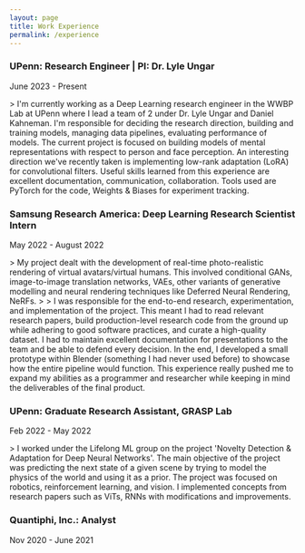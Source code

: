 ```yaml
---
layout: page
title: Work Experience
permalink: /experience
---
```


###  UPenn: Research Engineer | PI: Dr. Lyle Ungar
<div>
          <p class="post_date">June 2023 - Present</p>
</div>
> I'm currently working as a Deep Learning research engineer in the WWBP Lab at UPenn where I lead a team of 2 under Dr. Lyle Ungar and Daniel Kahneman. I'm responsible for deciding the research direction, building and training models, managing data pipelines, evaluating performance of models. The current project is focused on building models of mental representations with respect to person and face perception. An interesting direction we've recently taken is implementing low-rank adaptation (LoRA) for convolutional filters. Useful skills learned from this experience are excellent documentation, communication, collaboration. Tools used are PyTorch for the code, Weights & Biases for experiment tracking.

### Samsung Research America: Deep Learning Research Scientist Intern
<div>
          <p class="post_date">May 2022 - August 2022</p>
</div>
> My project dealt with the development of real-time photo-realistic rendering of virtual avatars/virtual humans. This involved conditional GANs, image-to-image translation networks, VAEs, other variants of generative modelling and neural rendering techniques like Deferred Neural Rendering, NeRFs.
> 
> I was responsible for the end-to-end research, experimentation, and implementation of the project. This meant I had to read relevant research papers, build production-level research code from the ground up while adhering to good software practices, and curate a high-quality dataset. I had to maintain excellent documentation for presentations to the team and be able to defend every decision. In the end, I developed a small prototype within Blender (something I had never used before) to showcase how the entire pipeline would function. This experience really pushed me to expand my abilities as a programmer and researcher while keeping in mind the deliverables of the final product.

### UPenn: Graduate Research Assistant, GRASP Lab
<div>
          <p class="post_date">Feb 2022 - May 2022</p>
</div>
> I worked under the Lifelong ML group on the project 'Novelty Detection & Adaptation for Deep Neural Networks'. The main objective of the project was predicting the next state of a given scene by trying to model the physics of the world and using it as a prior. The project was focused on robotics, reinforcement learning, and vision. I implemented concepts from research papers such as ViTs, RNNs with modifications and improvements.

### Quantiphi, Inc.: Analyst 
<div>
          <p class="post_date">Nov 2020 - June 2021</p>
</div>

